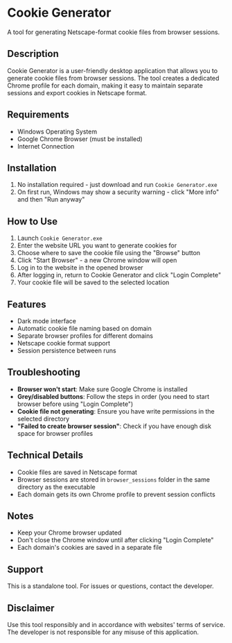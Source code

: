 # Cookie Generator

A tool for generating Netscape-format cookie files from browser sessions.

## Description
Cookie Generator is a user-friendly desktop application that allows you to generate cookie files from browser sessions. The tool creates a dedicated Chrome profile for each domain, making it easy to maintain separate sessions and export cookies in Netscape format.

## Requirements
- Windows Operating System
- Google Chrome Browser (must be installed)
- Internet Connection

## Installation
1. No installation required - just download and run `Cookie Generator.exe`
2. On first run, Windows may show a security warning - click "More info" and then "Run anyway"

## How to Use
1. Launch `Cookie Generator.exe`
2. Enter the website URL you want to generate cookies for
3. Choose where to save the cookie file using the "Browse" button
4. Click "Start Browser" - a new Chrome window will open
5. Log in to the website in the opened browser
6. After logging in, return to Cookie Generator and click "Login Complete"
7. Your cookie file will be saved to the selected location

## Features
- Dark mode interface
- Automatic cookie file naming based on domain
- Separate browser profiles for different domains
- Netscape cookie format support
- Session persistence between runs

## Troubleshooting
- **Browser won't start**: Make sure Google Chrome is installed
- **Grey/disabled buttons**: Follow the steps in order (you need to start browser before using "Login Complete")
- **Cookie file not generating**: Ensure you have write permissions in the selected directory
- **"Failed to create browser session"**: Check if you have enough disk space for browser profiles

## Technical Details
- Cookie files are saved in Netscape format
- Browser sessions are stored in `browser_sessions` folder in the same directory as the executable
- Each domain gets its own Chrome profile to prevent session conflicts

## Notes
- Keep your Chrome browser updated
- Don't close the Chrome window until after clicking "Login Complete"
- Each domain's cookies are saved in a separate file

## Support
This is a standalone tool. For issues or questions, contact the developer.

## Disclaimer
Use this tool responsibly and in accordance with websites' terms of service. The developer is not responsible for any misuse of this application.
